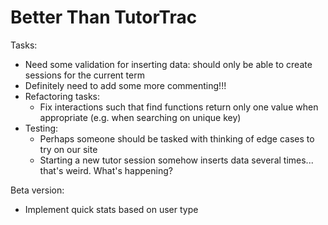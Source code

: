# Better Than TutorTrac

Tasks:
* Need some validation for inserting data: should only be able to create sessions for the current term
* Definitely need to add some more commenting!!!
* Refactoring tasks:
    * Fix interactions such that find functions return only one value when appropriate (e.g. when searching on unique key)
* Testing:
    * Perhaps someone should be tasked with thinking of edge cases to try on our site
    * Starting a new tutor session somehow inserts data several times... that's weird. What's happening?

Beta version:
* Implement quick stats based on user type
